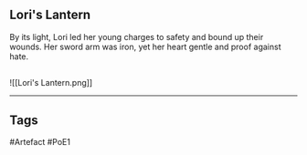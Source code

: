 ## Lori's Lantern
By its light, Lori led her young charges to safety
and bound up their wounds.
Her sword arm was iron, yet her heart gentle
and proof against hate.
##
![[Lori's Lantern.png]]

---
## Tags
#Artefact
#PoE1